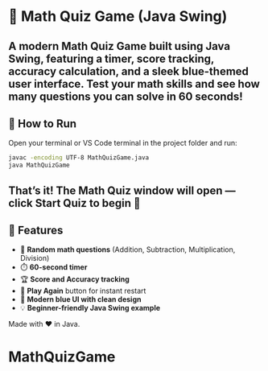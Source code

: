 # 🧮 Math Quiz Game (Java Swing)

A modern **Math Quiz Game** built using **Java Swing**, featuring a timer, score tracking, accuracy calculation, and a sleek blue-themed user interface.
Test your math skills and see how many questions you can solve in 60 seconds!
---
## 🚀 How to Run
Open your terminal or VS Code terminal in the project folder and run:
```bash
javac -encoding UTF-8 MathQuizGame.java
java MathQuizGame
```
That’s it! The Math Quiz window will open — click **Start Quiz** to begin 🎯
---
## 🧩 Features
* 🧠 **Random math questions** (Addition, Subtraction, Multiplication, Division)
* ⏱️ **60-second timer**
* 🏆 **Score and Accuracy tracking**
* 🔁 **Play Again** button for instant restart
* 🎨 **Modern blue UI with clean design**
* 💡 **Beginner-friendly Java Swing example**


Made with ❤️ in Java.
# MathQuizGame

